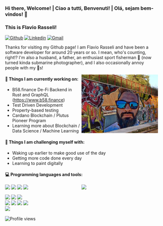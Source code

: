 <!--
**frasseli/frasseli** is a ✨ _special_ ✨ repository because its `README.md` (this file) appears on your GitHub profile.

Here are some ideas to get you started:

- 🔭 I’m currently working on ...
- 🌱 I’m currently learning ...
- 👯 I’m looking to collaborate on ...
- 🤔 I’m looking for help with ...
- 💬 Ask me about ...
- 📫 How to reach me: ...
- 😄 Pronouns: ...
- ⚡ Fun fact: ...
-->

### Hi there, Welcome! | Ciao a tutti, Benvenuti! | Olá, sejam bem-vindos! 👋

### This is Flavio Rasseli!

[![Github](https://img.shields.io/badge/-Github-000?style=flat&logo=Github&logoColor=white)](https://github.com/frasseli)
[![Linkedin](https://img.shields.io/badge/-LinkedIn-blue?style=flat&logo=Linkedin&logoColor=white)](https://www.linkedin.com/in/frasseli/)
[![Gmail](https://img.shields.io/badge/-Gmail-c14438?style=flat&logo=Gmail&logoColor=white)](mailto:frasseli@gmail.com)

Thanks for visiting my Github page! I am Flavio Rasseli and have been a software developer for around 20 years or so. I mean, who's counting, right!?
I'm also a husband, a father, an enthusiast sport fisherman :fishing_pole_and_fish: (now turned kinda submarine photographer), and I also occasionally annoy people with my :guitar:s! 

<img align="right" alt="img" src="https://raw.githubusercontent.com/frasseli/frasseli/main/eu_grafiti.jpg" width="50%" height="auto" />

#### 🌱 Things I am currently working on: 
- B58.finance De-Fi Backend in Rust and GraphQL (https://www.b58.finance)
- Test Driven Development
- Property-based testing
- Cardano Blockchain / Plutus Pioneer Program
- Learning more about Blockchain / Data Science / Machine Learning 

#### :muscle: Things I am challenging myself with:
- Waking up earlier to make good use of the day
- Getting more code done every day
- Learning to paint digitally


#### :computer: Programming languages and tools: 
<p>
	<img width="50%" align="right" src="https://github-readme-stats.vercel.app/api?username=frasseli&show_icons=true&hide_border=true&count_private=true" />

<code><img width="10%" src="https://www.vectorlogo.zone/logos/java/java-vertical.svg"></code>
<code><img width="10%" src="https://www.vectorlogo.zone/logos/javascript/javascript-vertical.svg"></code>
<code><img width="10%" src="https://raw.githubusercontent.com/abranhe/programming-languages-logos/master/src/csharp/csharp.svg"></code>
<code><img width="10%" src="https://www.vectorlogo.zone/logos/rust-lang/rust-lang-icon.svg"></code>
<br />

<code><img width="10%" src="https://www.vectorlogo.zone/logos/sap/sap-icon.svg"></code>
<code><img width="15%" src="https://dbdb.io/media/logos/hana.png"></code>
<code><img width="15%" src="https://www.pikpng.com/pngl/b/205-2057465_s4hana-cloud-logo-sap-s4-hana-cloud-clipart.png"></code>
<br />
<code><img width="10%" src="https://raw.githubusercontent.com/detain/svg-logos/master/svg/nodejs-1.svg"></code>
<code><img width="10%" src="https://www.vectorlogo.zone/logos/git-scm/git-scm-ar21.svg"></code>
<code><img width="10%" src="https://openui5.org/2334f398f951a8215d81b1c6c7187705/O_OpenUI5_H.svg"></code>
<code><img width="10%" src="https://www.vectorlogo.zone/logos/docker/docker-official.svg"></code>
<br />
<code><img width="20%" src="https://www.vectorlogo.zone/logos/unity3d/unity3d-ar21.svg"></code>
</p>

![Profile views](https://gpvc.arturio.dev/frasseli)

